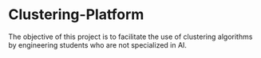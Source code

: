 # Clustering-Platform
The objective of this project is to facilitate the use of clustering algorithms by engineering students who are not specialized in AI.
